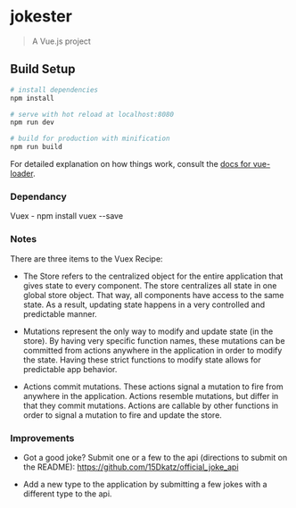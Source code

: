 # jokester

> A Vue.js project

## Build Setup

``` bash
# install dependencies
npm install

# serve with hot reload at localhost:8080
npm run dev

# build for production with minification
npm run build
```

For detailed explanation on how things work, consult the [docs for vue-loader](http://vuejs.github.io/vue-loader).

### Dependancy

Vuex - npm install vuex --save

### Notes

There are three items to the Vuex Recipe:

* The Store refers to the centralized object for the entire application that gives state to every component. The store centralizes all state in one global store object. That way, all components have access to the same state. As a result, updating state happens in a very controlled and predictable manner.

* Mutations represent the only way to modify and update state (in the store). By having very specific function names, these mutations can be committed from actions anywhere in the application in order to modify the state. Having these strict functions to modify state allows for predictable app behavior.

* Actions commit mutations. These actions signal a mutation to fire from anywhere in the application. Actions resemble mutations, but differ in that they commit mutations. Actions are callable by other functions in order to signal a mutation to fire and update the store.

### Improvements

* Got a good joke? Submit one or a few to the api (directions to submit on the README): https://github.com/15Dkatz/official_joke_api

* Add a new type to the application by submitting a few jokes with a different type to the api.